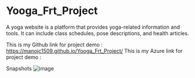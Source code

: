 # Yooga_Frt_Project
A yoga website is a platform that provides yoga-related information and tools. It can include class schedules, pose descriptions, and health articles.

This is my Github link for project demo : https://manojc1509.github.io/Yooga_Frt_Project/
This is my Azure link for project demo : 

Snapshots
![image](https://user-images.githubusercontent.com/104071623/234781748-a46f420a-a735-41c8-a854-e16d4a47aaeb.png)
